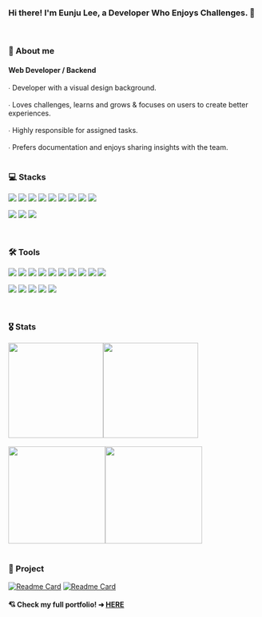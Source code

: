 ### Hi there! I'm Eunju Lee, a Developer Who Enjoys Challenges. 👾

<br>

### 👀 About me
#### Web Developer / Backend
<div>
  ∙ Developer with a visual design background. <br><br>
  ∙ Loves challenges, learns and grows & focuses on users to create better experiences. <br><br>
  ∙ Highly responsible for assigned tasks. <br><br>
  ∙ Prefers documentation and enjoys sharing insights with the team.
</div>


<br>

### 💻 Stacks  
<p>
  <img src="https://img.shields.io/badge/-Java-344CB7?style=flat-plastic&logo=Java&logoColor=white"/>
  <img src="https://img.shields.io/badge/-SpringBoot-6DB33F?style=flat-plastic&logo=SpringBoot&logoColor=white"/>
  <img src="https://img.shields.io/badge/-Spring%20Security-6DB33F?style=flat-plastic&logo=Spring%20Security&logoColor=white"/>
  <img src="https://img.shields.io/badge/-Spring%20Data%20JPA-6DB33F?style=flat-plastic&logo=Spring&logoColor=white"/>
  <img src="https://img.shields.io/badge/-JavaScript-F7DF1E?style=flat-plastic&logo=JavaScript&logoColor=black"/>
  <img src="https://img.shields.io/badge/-React-61DAFB?style=flat-plastic&logo=React&logoColor=black"/>
  <img src="https://img.shields.io/badge/-MySQL-4479A1?style=flat-plastic&logo=MySQL&logoColor=white"/>
  <img src="https://img.shields.io/badge/-AWS-232F3E?style=flat-plastic&logo=Amazon-Web-Services&logoColor=white"/>

  <img src="https://img.shields.io/badge/-Docker-2496ED?style=flat-plastic&logo=Docker&logoColor=white"/>
</p>
<p>
  <img src="https://img.shields.io/badge/-Material%20UI-007FFF?style=flat-plastic&logo=mui&logoColor=white"/>
  <img src="https://img.shields.io/badge/-Tailwind%20Css-06B6D4?style=flat-plastic&logo=tailwindcss&logoColor=white"/>
  <img src="https://img.shields.io/badge/-Bootstrap-7952B3?style=flat-plastic&logo=bootstrap&logoColor=white"/>
</p>

<br>

### 🛠 Tools
<p>
  <img src="https://img.shields.io/badge/-VS%20Code-007ACC?style=flat-plastic&logo=Visual-Studio&logoColor=white"/>
  <img src="https://img.shields.io/badge/-IntelliJ-000000?style=flat-plastic&logo=IntelliJ-IDEA&logoColor=white"/>
  <img src="https://img.shields.io/badge/-DataGrip-000000?style=flat-plastic&logo=DataGrip&logoColor=white"/>
  <img src="https://img.shields.io/badge/-GitHub-181717?style=flat-plastic&logo=GitHub&logoColor=white"/>
  <img src="https://img.shields.io/badge/-GitLab-FCA121?style=flat-plastic&logo=GitLab&logoColor=white"/>
  <img src="https://img.shields.io/badge/-MySQL%20Workbench-4479A1?style=flat-plastic&logo=MySQL&logoColor=white"/>
  <img src="https://img.shields.io/badge/-Postman-FF6C37?style=flat-plastic&logo=Postman&logoColor=white"/>
  <img src="https://img.shields.io/badge/-Figma-F24E1E?style=flat-plastic&logo=figma&logoColor=white"/>
  <img src="https://img.shields.io/badge/-Vim-019733?style=flat-plastic&logo=Vim&logoColor=white"/>
  <img src="https://img.shields.io/badge/-Notion-000000?style=flat-plastic&logo=notion&logoColor=white"/>
</p>
<p>
  <img src="https://img.shields.io/badge/-Adobe%20XD-FF61F6?style=flat-plastic&logo=Adobe%20XD&logoColor=white"/>
  <img src="https://img.shields.io/badge/-Photoshop-31A8FF?style=flat-plastic&logo=Adobe%20Photoshop&logoColor=white"/>
  <img src="https://img.shields.io/badge/-Illustrator-FF9A00?style=flat-plastic&logo=Adobe%20Illustrator&logoColor=white"/>
  <img src="https://img.shields.io/badge/-Premiere%20Pro-9999FF?style=flat-plastic&logo=Adobe%20Premiere%20Pro&logoColor=white"/>
  <img src="https://img.shields.io/badge/-InDesign-FF3366?style=flat-plastic&logo=Adobe%20InDesign&logoColor=white"/>
</p>

<br>

### 🎖️ Stats
<div style="display: flex; align-items: center;">
  <a href="https://github.com/silverzoo">
    <img style="height: 190px;" src="https://github-readme-stats.vercel.app/api?username=silverzoo&count_private=true&show_icons=true&theme=chartreuse-dark" />
  </a>
  
  <a href="https://github.com/silverzoo">
    <img style="height: 190px;" src="https://github-readme-stats.vercel.app/api/top-langs/?username=silverzoo&layout=compact&theme=chartreuse-dark&hide_border=false" />
  </a>
</div>

<br>

<div style="display: flex; align-items: center;">
  <a href="https://solved.ac/silverzoo030">
    <img style="height: 194px;" src="http://mazassumnida.wtf/api/v2/generate_badge?boj=silverzoo030" />
  </a>
  
  <a href="https://solved.ac/silverzoo030">
    <img style="height: 194px;" src="http://mazandi.herokuapp.com/api?handle=silverzoo030&theme=warm" />
  </a>
</div>

<br>

### 📌 Project
[![Readme Card](https://github-readme-stats.vercel.app/api/pin/?username=silverzoo&repo=pyeonjip&theme=buefy)](https://github.com/silverzoo/pyeonjip)
[![Readme Card](https://github-readme-stats.vercel.app/api/pin/?username=silverzoo&repo=CampingOn&theme=vue)](https://github.com/silverzoo/CampingOn)

#### 💘 Check my full portfolio! ➜ [HERE](https://drive.google.com/file/d/1B2jszBZ_ZlJglZfnRN9fvS6M1hzlcLp_/view?usp=drive_link)
